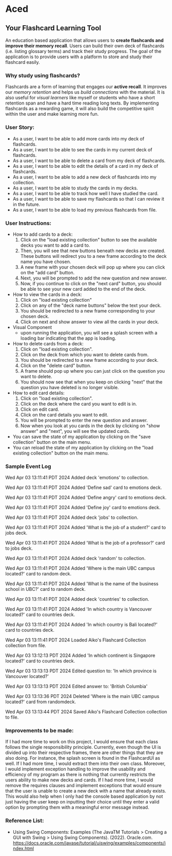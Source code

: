 # Aced

## Your Flashcard Learning Tool

An education based application that allows users to **create flashcards and 
improve their memory recall**. Users can build their own deck of flashcards 
(i.e. listing glossary terms) and track their study progress. The goal of 
the application is to provide users with a platform to store and study their 
flashcard easily. 

### Why study using flashcards?

Flashcards are a form of learning that engages our **active recall**. It improves
our *memory retention* and helps us *build connections* with the material.
It is also useful for *visual learners* like myself or students who have a short 
retention span and have a hard time reading long texts. By implementing flashcards 
as a rewarding game, it will also build the competitive spirit within the user 
and make learning more fun. 

### User Story:
- As a user, I want to be able to add more cards into my deck of flashcards.
- As a user, I want to be able to see the cards in my current deck of flashcards.
- As a user, I want to be able to delete a card from my deck of flashcards. 
- As a user, I want to be able to edit the details of a card in my deck of flashcards.
- As a user, I want to be able to add a new deck of flashcards into my collection. 
- As a user, I want to be able to study the cards in my decks. 
- As a user, I want to be able to track how well I have studied the card.
- As a user, I want to be able to save my flashcards so that I can review it in the future. 
- As a user, I want to be able to load my previous flashcards from file. 
 
### User Instructions:
- How to add cards to a deck:
  1.  Click on the "load existing collection" button to see the available 
      decks you want to add a card to.
  2. Then, you will see that new buttons beneath new decks are created. 
     These buttons will redirect you to a new frame according to the 
     deck name you have chosen. 
  3. A new frame with your chosen deck will pop up where you can click on 
     the "add card" button. 
  4. Next, you will be prompted to add the new question and new answer. 
  5. Now, if you continue to click on the "next card" button, you should 
     be able to see your new card added to the end of the deck.
- How to view the cards in a deck:
  1. Click on "load existing collection"
  2. Click on any of the "deck name buttons" below the text your deck.
  3. You should be redirected to a new frame corresponding to your chosen deck.
  4. Click on next and show answer to view all the cards in your deck.
- Visual Component
  - upon running the application, you will see a splash screen with a loading bar 
    indicating that the app is loading. 
- How to delete cards from a deck:
  1. Click on "load existing collection".
  2. Click on the deck from which you want to delete cards from. 
  3. You should be redirected to a new frame according to your deck.
  4. Click on the "delete card" button. 
  5. A frame should pop up where you can just click on the question you 
     want to delete. 
  6. You should now see that when you keep on clicking "next" that the 
     question you have deleted is no longer visible. 
- How to edit card details:
  1. Click on "load existing collection". 
  2. Click on the deck where the card you want to edit is in. 
  3. Click on edit card. 
  4. Click on the card details you want to edit. 
  5. You will be prompted to enter the new question and answer. 
  6. Now when you look at you cards in the deck by clicking on "show answer" 
     and "next", you will see the updated cards. 
- You can save the state of my application by clicking on the "save collection" 
  button on the main menu. 
- You can reload the state of my application by clicking on the "load existing collection" 
  button on the main menu.

### Sample Event Log
Wed Apr 03 13:11:41 PDT 2024
Added deck 'emotions' to collection.

Wed Apr 03 13:11:41 PDT 2024
Added 'Define sad' card to emotions deck.

Wed Apr 03 13:11:41 PDT 2024
Added 'Define angry' card to emotions deck.

Wed Apr 03 13:11:41 PDT 2024
Added 'Define joy' card to emotions deck.

Wed Apr 03 13:11:41 PDT 2024
Added deck 'jobs' to collection.

Wed Apr 03 13:11:41 PDT 2024
Added 'What is the job of a student?' card to jobs deck.

Wed Apr 03 13:11:41 PDT 2024
Added 'What is the job of a professor?' card to jobs deck.

Wed Apr 03 13:11:41 PDT 2024
Added deck 'random' to collection.

Wed Apr 03 13:11:41 PDT 2024
Added 'Where is the main UBC campus located?' card to random deck.

Wed Apr 03 13:11:41 PDT 2024
Added 'What is the name of the business school in UBC?' card to random deck.

Wed Apr 03 13:11:41 PDT 2024
Added deck 'countries' to collection.

Wed Apr 03 13:11:41 PDT 2024
Added 'In which country is Vancouver located?' card to countries deck.

Wed Apr 03 13:11:41 PDT 2024
Added 'In which country is Bali located?' card to countries deck.

Wed Apr 03 13:11:41 PDT 2024
Loaded Aiko's Flashcard Collection collection from file.

Wed Apr 03 13:12:13 PDT 2024
Added 'In which continent is Singapore located?' card to countries deck.

Wed Apr 03 13:13:13 PDT 2024
Edited question to: 'In which province is Vancouver located?'

Wed Apr 03 13:13:13 PDT 2024
Edited answer to: 'British Columbia'

Wed Apr 03 13:13:36 PDT 2024
Deleted 'Where is the main UBC campus located?' card from randomdeck.

Wed Apr 03 13:13:44 PDT 2024
Saved Aiko's Flashcard Collection collection to file.

### Improvements to be made:
If I had more time to work on this project, I would ensure that each class follows 
the single responsibility principle. Currently, even though the UI is divided up 
into their respective frames, there are other things that they are also doing. 
For instance, the splash screen is found in the FlashcardUI as well. If 
I had more time, I would extract them into their own class. Moreover, I would 
implement exception handling to improve the usability and efficiency of my program as 
there is nothing that currently restricts the users ability to make new decks and cards. 
If I had more time, I would remove the requires clauses and implement exceptions that 
would ensure that the user is unable to create a new deck with a name that already exists. 
This would also help when I only had the console based application by not just having 
the user keep on inputting their choice until they enter a valid option by prompting 
them with a meaningful error message instead. 

### Reference List:
- Using Swing Components: Examples (The JavaTM Tutorials > 
  Creating a GUI with Swing > Using Swing Components). (2022). 
  Oracle.com. https://docs.oracle.com/javase/tutorial/uiswing/examples/components/index.html
